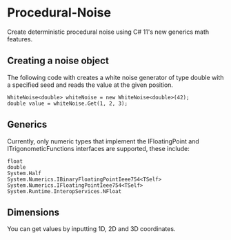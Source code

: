 # Procedural-Noise
Create deterministic procedural noise using C# 11's new generics math features.

## Creating a noise object
The following code with creates a white noise generator of type double with a specified seed and reads the value at the given position.

```
WhiteNoise<double> whiteNoise = new WhiteNoise<double>(42);
double value = whiteNoise.Get(1, 2, 3);
```
## Generics
Currently, only numeric types that implement the IFloatingPoint<T> and ITrigonometicFunctions<TSelf> interfaces are supported, these include:
```
float
double
System.Half
System.Numerics.IBinaryFloatingPointIeee754<TSelf>
System.Numerics.IFloatingPointIeee754<TSelf>
System.Runtime.InteropServices.NFloat
```
## Dimensions
You can get values by inputting 1D, 2D and 3D coordinates.
